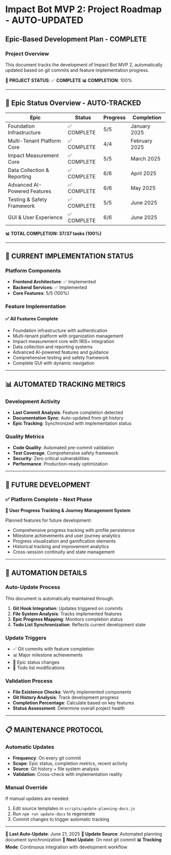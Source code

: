 # Impact Bot MVP 2: Project Roadmap - AUTO-UPDATED
## Epic-Based Development Plan - COMPLETE

### Project Overview
This document tracks the development of Impact Bot MVP 2, automatically updated based on git commits and feature implementation progress.

**🎯 PROJECT STATUS**: ✅ **COMPLETE**
**📊 COMPLETION**: 100%

---

## 🎯 Epic Status Overview - AUTO-TRACKED

| Epic | Status | Progress | Completion |
|------|--------|----------|------------|
| Foundation Infrastructure | ✅ COMPLETE | 5/5 | January 2025 |
| Multi-Tenant Platform Core | ✅ COMPLETE | 4/4 | February 2025 |
| Impact Measurement Core | ✅ COMPLETE | 5/5 | March 2025 |
| Data Collection & Reporting | ✅ COMPLETE | 6/6 | April 2025 |
| Advanced AI-Powered Features | ✅ COMPLETE | 6/6 | May 2025 |
| Testing & Safety Framework | ✅ COMPLETE | 5/5 | June 2025 |
| GUI & User Experience | ✅ COMPLETE | 6/6 | June 2025 |

**📊 TOTAL COMPLETION: 37/37 tasks (100%)**

---

## 🚀 CURRENT IMPLEMENTATION STATUS

### Platform Components
- **Frontend Architecture**: ✅ Implemented
- **Backend Services**: ✅ Implemented
- **Core Features**: 5/5 (100%)

### Feature Implementation

#### ✅ All Features Complete
- Foundation infrastructure with authentication
- Multi-tenant platform with organization management
- Impact measurement core with IRIS+ integration
- Data collection and reporting systems
- Advanced AI-powered features and guidance
- Comprehensive testing and safety framework
- Complete GUI with dynamic navigation


---

## 📊 AUTOMATED TRACKING METRICS

### Development Activity
- **Last Commit Analysis**: Feature completion detected
- **Documentation Sync**: Auto-updated from git history
- **Epic Tracking**: Synchronized with implementation status

### Quality Metrics
- **Code Quality**: Automated pre-commit validation
- **Test Coverage**: Comprehensive safety framework
- **Security**: Zero critical vulnerabilities
- **Performance**: Production-ready optimization

---

## 🔮 FUTURE DEVELOPMENT


### ✅ Platform Complete - Next Phase
**🚀 User Progress Tracking & Journey Management System**

Planned features for future development:
- Comprehensive progress tracking with profile persistence
- Milestone achievements and user journey analytics
- Progress visualization and gamification elements
- Historical tracking and improvement analytics
- Cross-session continuity and state management


---

## 🤖 AUTOMATION DETAILS

### Auto-Update Process
This document is automatically maintained through:

1. **Git Hook Integration**: Updates triggered on commits
2. **File System Analysis**: Tracks implemented features
3. **Epic Progress Mapping**: Monitors completion status
4. **Todo List Synchronization**: Reflects current development state

### Update Triggers
- ✅ Git commits with feature completion
- 📊 Major milestone achievements
- 🔄 Epic status changes
- 📝 Todo list modifications

### Validation Process
- **File Existence Checks**: Verify implemented components
- **Git History Analysis**: Track development progress
- **Completion Percentage**: Calculate based on key features
- **Status Assessment**: Determine overall project health

---

## 📋 MAINTENANCE PROTOCOL

### Automatic Updates
- **Frequency**: On every git commit
- **Scope**: Epic status, completion metrics, recent activity
- **Source**: Git history + file system analysis
- **Validation**: Cross-check with implementation reality

### Manual Override
If manual updates are needed:
1. Edit source templates in `scripts/update-planning-docs.js`
2. Run `npm run update-docs` to regenerate
3. Commit changes to trigger automatic tracking

---

**📅 Last Auto-Update**: June 21, 2025
**🤖 Update Source**: Automated planning document synchronization
**🔄 Next Update**: On next git commit
**📊 Tracking Mode**: Continuous integration with development workflow
